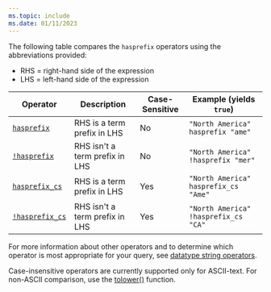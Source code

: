 ```yaml
---
ms.topic: include
ms.date: 01/11/2023
---
```


The following table compares the `hasprefix` operators using the abbreviations provided:

* RHS = right-hand side of the expression
* LHS = left-hand side of the expression

|Operator   |Description   |Case-Sensitive  |Example (yields `true`)  |
|-----------|--------------|----------------|-------------------------|
|[`hasprefix`](../kusto/query/hasprefix-operator.md) |RHS is a term prefix in LHS |No |`"North America" hasprefix "ame"`|
|[`!hasprefix`](../kusto/query/not-hasprefix-operator.md) |RHS isn't a term prefix in LHS |No |`"North America" !hasprefix "mer"`|
|[`hasprefix_cs`](../kusto/query/hasprefix-cs-operator.md) |RHS is a term prefix in LHS |Yes |`"North America" hasprefix_cs "Ame"`|
|[`!hasprefix_cs`](../kusto/query/not-hasprefix-cs-operator.md) |RHS isn't a term prefix in LHS |Yes |`"North America" !hasprefix_cs "CA"`|

For more information about other operators and to determine which operator is most appropriate for your query, see [datatype string operators](../kusto/query/datatypes-string-operators.md).

Case-insensitive operators are currently supported only for ASCII-text. For non-ASCII comparison, use the [tolower()](../kusto/query/tolowerfunction.md) function.
